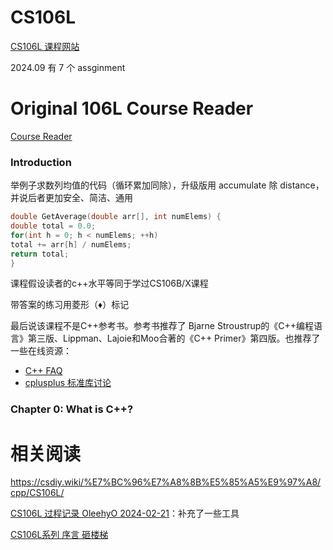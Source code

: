 # CS106L

[CS106L 课程网站](http://web.stanford.edu/class/cs106l/)

2024.09 有 7 个 assginment

# Original 106L Course Reader

[Course Reader](http://web.stanford.edu/class/cs106l/full_course_reader.pdf)

### Introduction

举例子求数列均值的代码（循环累加同除），升级版用 accumulate 除 distance，并说后者更加安全、简洁、通用

```c++
double GetAverage(double arr[], int numElems) {
double total = 0.0;
for(int h = 0; h < numElems; ++h)
total += arr[h] / numElems;
return total;
}
```

课程假设读者的c++水平等同于学过CS106B/X课程

带答案的练习用菱形（♦）标记

最后说该课程不是C++参考书。参考书推荐了 Bjarne Stroustrup的《C++编程语言》第三版、Lippman、Lajoie和Moo合著的《C++ Primer》第四版。也推荐了一些在线资源：
- [C++ FAQ](http://www.parashift.com/c++-faq-lite/)
- [cplusplus 标准库讨论](https://cplusplus.com/)

### Chapter 0: What is C++?

# 相关阅读

https://csdiy.wiki/%E7%BC%96%E7%A8%8B%E5%85%A5%E9%97%A8/cpp/CS106L/

[CS106L 过程记录 OleehyO 2024-02-21](https://zhuanlan.zhihu.com/p/683265937)：补充了一些工具

[CS106L系列 序言 砸楼梯](https://zhuanlan.zhihu.com/p/555321969)